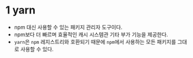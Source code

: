 # 1 yarn

- npm 대신 사용할 수 있는 패키지 관리자 도구이다.
- npm보다 더 빠르며 효율적인 캐시 시스템관 기타 부가 기능을 제공한다.
- `yarn`은 `npm` 레지스트리와 호환되기 때문에 `npm`에서 사용하는 모든 패키지를 그대로 사용할 수 있다.